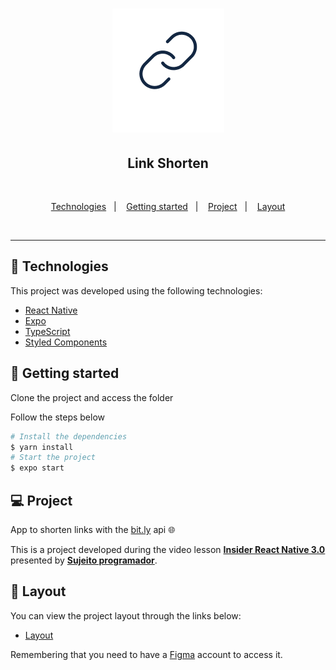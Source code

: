 <h1 align="center">
    <img alt="Link Shorten" title="Link Shorten" src="src/assets/logo.png" />
</h1>
<h2 align="center">
  Link Shorten 
</h2>
<br>

<p align="center">
  <a href="#technologies">Technologies</a>&nbsp;&nbsp;&nbsp;|&nbsp;&nbsp;&nbsp;
  <a href="#getting-started">Getting started</a>&nbsp;&nbsp;&nbsp;|&nbsp;&nbsp;&nbsp;
  <a href="#project">Project</a>&nbsp;&nbsp;&nbsp;|&nbsp;&nbsp;&nbsp;
  <a href="#layout">Layout</a>
</p>

<br>

---

## 🧪 Technologies

This project was developed using the following technologies:

- [React Native](https://reactnative.dev/)
- [Expo](https://expo.io/)
- [TypeScript](https://www.typescriptlang.org/)
- [Styled Components](https://styled-components.com/)

## 🚀 Getting started

Clone the project and access the folder

Follow the steps below
```bash
# Install the dependencies
$ yarn install
# Start the project
$ expo start
```

## 💻 Project

App to shorten links with the [bit.ly](https://bitly.com/) api 🌐

This is a project developed during the video lesson **[Insider React Native 3.0 ](https://www.youtube.com/playlist?list=PLAF5G8rnMmBZ3-XaaXXQcCUYj6IJCdb2J)** presented by
**[Sujeito programador](https://sujeitoprogramador.com/)**.

## 🔖 Layout

You can view the project layout through the links below:

- [Layout](https://www.figma.com/file/wIHXXf1T62WkxJxt3VFze9/Insider-3.0) 

Remembering that you need to have a [Figma](http://figma.com/) account to access it.